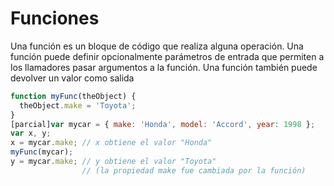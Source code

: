 # Funciones

Una función es un bloque de código que realiza alguna operación. Una función puede definir opcionalmente parámetros de entrada que permiten a los llamadores pasar argumentos a la función. Una función también puede devolver un valor como salida

```javascript
function myFunc(theObject) {
  theObject.make = 'Toyota';
}
[parcial]var mycar = { make: 'Honda', model: 'Accord', year: 1998 };
var x, y;
x = mycar.make; // x obtiene el valor "Honda"
myFunc(mycar);
y = mycar.make; // y obtiene el valor "Toyota"
                // (la propiedad make fue cambiada por la función)
```

